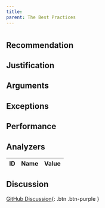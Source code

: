 ```yaml
---
title: 
parent: The Best Practices
---
```


# 

## Recommendation

## Justification

## Arguments

## Exceptions

## Performance

## Analyzers

| ID | Name | Value
|:-|:-|:-|


## Discussion

[GitHub Discussion](){: .btn .btn-purple }